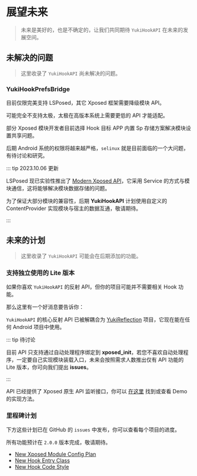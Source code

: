 # 展望未来

> 未来是美好的，也是不确定的，让我们共同期待 `YukiHookAPI` 在未来的发展空间。

## 未解决的问题

> 这里收录了 `YukiHookAPI` 尚未解决的问题。

### YukiHookPrefsBridge

目前仅限完美支持 LSPosed，其它 Xposed 框架需要降级模块 API。

可能完全不支持太极，太极在高版本系统上需要更低的 API 才能适配。

部分 Xposed 模块开发者目前选择 Hook 目标 APP 内置 Sp 存储方案解决模块设置共享问题。

后期 Android 系统的权限将越来越严格，`selinux` 就是目前面临的一个大问题，有待讨论和研究。

::: tip 2023.10.06 更新

LSPosed 现已实验性推出了 [Modern Xposed API](https://github.com/libxposed)，它采用 Service 的方式与模块通信，这将能够解决模块数据存储的问题。

为了保证大部分模块的兼容性，后期 **YukiHookAPI** 计划使用自定义的 ContentProvider 实现模块与宿主的数据互通，敬请期待。 

:::

## 未来的计划

> 这里收录了 `YukiHookAPI` 可能会在后期添加的功能。

### 支持独立使用的 Lite 版本

如果你喜欢 `YukiHookAPI` 的反射 API，但你的项目可能并不需要相关 Hook 功能。

那么这里有一个好消息要告诉你：

`YukiHookAPI` 的核心反射 API 已被解耦合为 [YukiReflection](https://github.com/fankes/YukiReflection) 项目，它现在能在任何 Android 项目中使用。

::: tip 待讨论

目前 API 只支持通过自动处理程序绑定到 **xposed_init**，若您不喜欢自动处理程序，一定要自己实现模块装载入口，未来会按照需求人数推出仅有 API 功能的 Lite 版本，你可向我们提出 **issues**。

:::

API 已经提供了 Xposed 原生 API 监听接口，你可以 [在这里](../config/xposed-using#原生-xposed-api-事件) 找到或查看 Demo 的实现方法。

### 里程碑计划

下方这些计划已在 GitHub 的 `issues` 中发布，你可以查看每个项目的进度。

所有功能预计在 `2.0.0` 版本完成，敬请期待。

- [New Xposed Module Config Plan](https://github.com/fankes/YukiHookAPI/issues/49)
- [New Hook Entry Class](https://github.com/fankes/YukiHookAPI/issues/48)
- [New Hook Code Style](https://github.com/fankes/YukiHookAPI/issues/33)